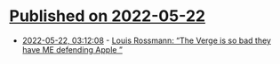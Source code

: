 # [Published on 2022-05-22](index.md)

* [2022-05-22, 03:12:08](https://news.ycombinator.com/item?id=31464554) - [Louis Rossmann: “The Verge is so bad they have ME defending Apple ”](https://www.youtube.com/watch?v=9vhCaFW5xTk)
